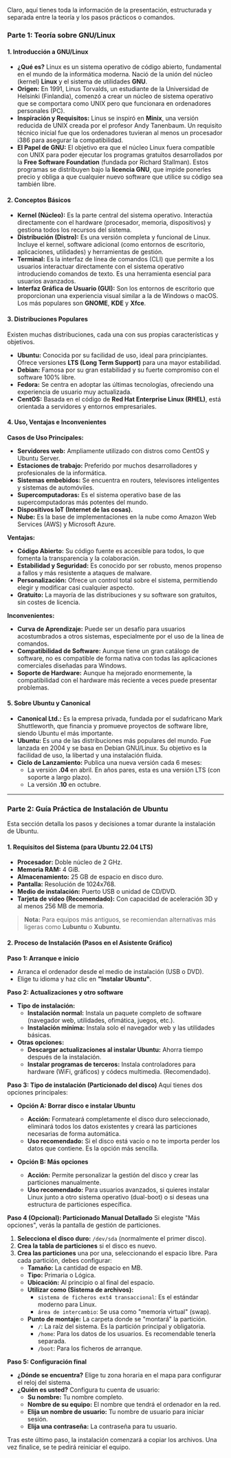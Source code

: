 Claro, aquí tienes toda la información de la presentación, estructurada y separada entre la teoría y los pasos prácticos o comandos.

### Parte 1: Teoría sobre GNU/Linux

#### **1. Introducción a GNU/Linux**

*   **¿Qué es?** Linux es un sistema operativo de código abierto, fundamental en el mundo de la informática moderna. Nació de la unión del núcleo (kernel) **Linux** y el sistema de utilidades **GNU**.
*   **Origen:** En 1991, Linus Torvalds, un estudiante de la Universidad de Helsinki (Finlandia), comenzó a crear un núcleo de sistema operativo que se comportara como UNIX pero que funcionara en ordenadores personales (PC).
*   **Inspiración y Requisitos:** Linus se inspiró en **Minix**, una versión reducida de UNIX creada por el profesor Andy Tanenbaum. Un requisito técnico inicial fue que los ordenadores tuvieran al menos un procesador i386 para asegurar la compatibilidad.
*   **El Papel de GNU:** El objetivo era que el núcleo Linux fuera compatible con UNIX para poder ejecutar los programas gratuitos desarrollados por la **Free Software Foundation** (fundada por Richard Stallman). Estos programas se distribuyen bajo la **licencia GNU**, que impide ponerles precio y obliga a que cualquier nuevo software que utilice su código sea también libre.

#### **2. Conceptos Básicos**

*   **Kernel (Núcleo):** Es la parte central del sistema operativo. Interactúa directamente con el hardware (procesador, memoria, dispositivos) y gestiona todos los recursos del sistema.
*   **Distribución (Distro):** Es una versión completa y funcional de Linux. Incluye el kernel, software adicional (como entornos de escritorio, aplicaciones, utilidades) y herramientas de gestión.
*   **Terminal:** Es la interfaz de línea de comandos (CLI) que permite a los usuarios interactuar directamente con el sistema operativo introduciendo comandos de texto. Es una herramienta esencial para usuarios avanzados.
*   **Interfaz Gráfica de Usuario (GUI):** Son los entornos de escritorio que proporcionan una experiencia visual similar a la de Windows o macOS. Los más populares son **GNOME**, **KDE** y **Xfce**.

#### **3. Distribuciones Populares**

Existen muchas distribuciones, cada una con sus propias características y objetivos.

*   **Ubuntu:** Conocida por su facilidad de uso, ideal para principiantes. Ofrece versiones **LTS (Long Term Support)** para una mayor estabilidad.
*   **Debian:** Famosa por su gran estabilidad y su fuerte compromiso con el software 100% libre.
*   **Fedora:** Se centra en adoptar las últimas tecnologías, ofreciendo una experiencia de usuario muy actualizada.
*   **CentOS:** Basada en el código de **Red Hat Enterprise Linux (RHEL)**, está orientada a servidores y entornos empresariales.

#### **4. Uso, Ventajas e Inconvenientes**

**Casos de Uso Principales:**
*   **Servidores web:** Ampliamente utilizado con distros como CentOS y Ubuntu Server.
*   **Estaciones de trabajo:** Preferido por muchos desarrolladores y profesionales de la informática.
*   **Sistemas embebidos:** Se encuentra en routers, televisores inteligentes y sistemas de automóviles.
*   **Supercomputadoras:** Es el sistema operativo base de las supercomputadoras más potentes del mundo.
*   **Dispositivos IoT (Internet de las cosas).**
*   **Nube:** Es la base de implementaciones en la nube como Amazon Web Services (AWS) y Microsoft Azure.

**Ventajas:**
*   **Código Abierto:** Su código fuente es accesible para todos, lo que fomenta la transparencia y la colaboración.
*   **Estabilidad y Seguridad:** Es conocido por ser robusto, menos propenso a fallos y más resistente a ataques de malware.
*   **Personalización:** Ofrece un control total sobre el sistema, permitiendo elegir y modificar casi cualquier aspecto.
*   **Gratuito:** La mayoría de las distribuciones y su software son gratuitos, sin costes de licencia.

**Inconvenientes:**
*   **Curva de Aprendizaje:** Puede ser un desafío para usuarios acostumbrados a otros sistemas, especialmente por el uso de la línea de comandos.
*   **Compatibilidad de Software:** Aunque tiene un gran catálogo de software, no es compatible de forma nativa con todas las aplicaciones comerciales diseñadas para Windows.
*   **Soporte de Hardware:** Aunque ha mejorado enormemente, la compatibilidad con el hardware más reciente a veces puede presentar problemas.

#### **5. Sobre Ubuntu y Canonical**

*   **Canonical Ltd.:** Es la empresa privada, fundada por el sudafricano Mark Shuttleworth, que financia y promueve proyectos de software libre, siendo Ubuntu el más importante.
*   **Ubuntu:** Es una de las distribuciones más populares del mundo. Fue lanzada en 2004 y se basa en Debian GNU/Linux. Su objetivo es la facilidad de uso, la libertad y una instalación fluida.
*   **Ciclo de Lanzamiento:** Publica una nueva versión cada 6 meses:
    *   La versión **.04** en abril. En años pares, esta es una versión LTS (con soporte a largo plazo).
    *   La versión **.10** en octubre.

---

### Parte 2: Guía Práctica de Instalación de Ubuntu

Esta sección detalla los pasos y decisiones a tomar durante la instalación de Ubuntu.

#### **1. Requisitos del Sistema (para Ubuntu 22.04 LTS)**

*   **Procesador:** Doble núcleo de 2 GHz.
*   **Memoria RAM:** 4 GiB.
*   **Almacenamiento:** 25 GB de espacio en disco duro.
*   **Pantalla:** Resolución de 1024x768.
*   **Medio de instalación:** Puerto USB o unidad de CD/DVD.
*   **Tarjeta de vídeo (Recomendado):** Con capacidad de aceleración 3D y al menos 256 MB de memoria.

> **Nota:** Para equipos más antiguos, se recomiendan alternativas más ligeras como **Lubuntu** o **Xubuntu**.

#### **2. Proceso de Instalación (Pasos en el Asistente Gráfico)**

**Paso 1: Arranque e inicio**
*   Arranca el ordenador desde el medio de instalación (USB o DVD).
*   Elige tu idioma y haz clic en **"Instalar Ubuntu"**.

**Paso 2: Actualizaciones y otro software**
*   **Tipo de instalación:**
    *   **Instalación normal:** Instala un paquete completo de software (navegador web, utilidades, ofimática, juegos, etc.).
    *   **Instalación mínima:** Instala solo el navegador web y las utilidades básicas.
*   **Otras opciones:**
    *   **Descargar actualizaciones al instalar Ubuntu:** Ahorra tiempo después de la instalación.
    *   **Instalar programas de terceros:** Instala controladores para hardware (WiFi, gráficos) y códecs multimedia. (Recomendado).

**Paso 3: Tipo de instalación (Particionado del disco)**
Aquí tienes dos opciones principales:

*   **Opción A: Borrar disco e instalar Ubuntu**
    *   **Acción:** Formateará completamente el disco duro seleccionado, eliminará todos los datos existentes y creará las particiones necesarias de forma automática.
    *   **Uso recomendado:** Si el disco está vacío o no te importa perder los datos que contiene. Es la opción más sencilla.

*   **Opción B: Más opciones**
    *   **Acción:** Permite personalizar la gestión del disco y crear las particiones manualmente.
    *   **Uso recomendado:** Para usuarios avanzados, si quieres instalar Linux junto a otro sistema operativo (dual-boot) o si deseas una estructura de particiones específica.

**Paso 4 (Opcional): Particionado Manual Detallado**
Si elegiste "Más opciones", verás la pantalla de gestión de particiones.

1.  **Selecciona el disco duro:** `/dev/sda` (normalmente el primer disco).
2.  **Crea la tabla de particiones** si el disco es nuevo.
3.  **Crea las particiones** una por una, seleccionando el espacio libre. Para cada partición, debes configurar:
    *   **Tamaño:** La cantidad de espacio en MB.
    *   **Tipo:** Primaria o Lógica.
    *   **Ubicación:** Al principio o al final del espacio.
    *   **Utilizar como (Sistema de archivos):**
        *   `sistema de ficheros ext4 transaccional`: Es el estándar moderno para Linux.
        *   `área de intercambio`: Se usa como "memoria virtual" (swap).
    *   **Punto de montaje:** La carpeta donde se "montará" la partición.
        *   `/`: La raíz del sistema. Es la partición principal y obligatoria.
        *   `/home`: Para los datos de los usuarios. Es recomendable tenerla separada.
        *   `/boot`: Para los ficheros de arranque.

**Paso 5: Configuración final**
*   **¿Dónde se encuentra?** Elige tu zona horaria en el mapa para configurar el reloj del sistema.
*   **¿Quién es usted?** Configura tu cuenta de usuario:
    *   **Su nombre:** Tu nombre completo.
    *   **Nombre de su equipo:** El nombre que tendrá el ordenador en la red.
    *   **Elija un nombre de usuario:** Tu nombre de usuario para iniciar sesión.
    *   **Elija una contraseña:** La contraseña para tu usuario.

Tras este último paso, la instalación comenzará a copiar los archivos. Una vez finalice, se te pedirá reiniciar el equipo.